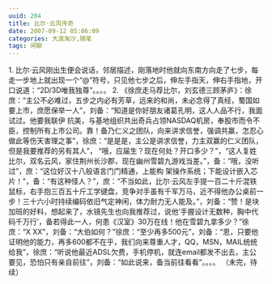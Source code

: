 ```yaml
---
uuid: 204
title: 比尔·云风传奇
date: 2007-09-12 05:06:09
categories: 大浪淘沙,随笔
tags: 闲聊
---
```

1\. 比尔·云风刚出生便会说话，邻居描述，刚落地时他就向东南方向走了七步，每走一步地上就出现一个“@”符号，只见他七步之后，伸左手指天，伸右手指地，开口说道：“2D/3D唯我独尊”。。。。 2\. 《徐庶走马荐比尔，刘玄德三顾茅庐》：徐庶：“主公不必难过，五步之内必有芳草，远来的和尚，未必念得了真经，蜀国如要上市，庶愿保举一人”，刘备：“知道是你好朋友诸葛孔明，这人人品不行，我面试过。他要我联伊
抗美，与基地组织共出奇兵占领NASDAQ机房，奉股市而令不臣，控制所有上市公司。靠！备乃仁义之团队，向来讲求信誉，强调共赢，怎忍心做此等伤天害理之事”，徐庶：“是是是，主公是讲求信誉，力主双赢的仁义团队，但是我要推荐的另有其人”， “哦，应届生？现在何处？开口多少？”，“这人复姓比尔，双名云风，家住荆州长沙郡，现在幽州雪碧九游戏当差。”，备：“哦，没听过”，庶：“这位好汉十八般语言门门精通，上能构
架操作系统；下能设计嵌入芯片！”，备：“有这种怪人？”，庶：“不当如此，比尔·云风左手提一百二十斤混铁鼠标，右手抱三百五十斤工学键盘，竞争对手虽有千军万马，近不得他办公桌前一步！三十六小时持续编码依旧气定神闲，体力耐力无人能及。”，刘备：“赞！是块加班的好料，想起来了，水镜先生也向我推荐过，说他‘手握设计无数种，胸中代码千万行’，备若得此一人，何患《汉室》30万在线！他在雪碧九拿多少？”徐庶：“X
XX”，刘备：“大伯如何？”徐庶：“至少再多500元”，刘备：“恩，只要他证明他的能力，再多600都不在乎，我们向来尊重人才，QQ，MSN，MAIL统统给我”，徐庶：“听说他最近ADSL欠费，手机停机，就连email都发不出去，主公要见，恐怕只有亲自前往”，刘备：“如此说来，备当前往看看”。。。。 （未完，待续）

